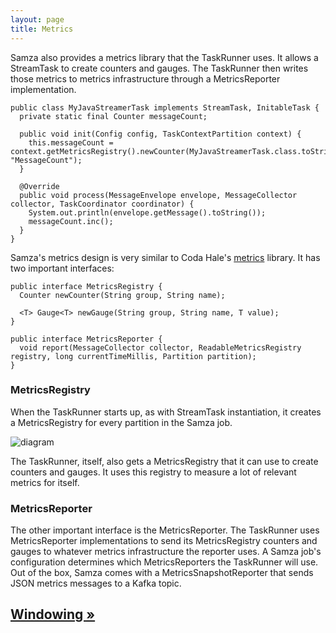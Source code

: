```yaml
---
layout: page
title: Metrics
---
```


Samza also provides a metrics library that the TaskRunner uses. It allows a StreamTask to create counters and gauges. The TaskRunner then writes those metrics to metrics infrastructure through a MetricsReporter implementation.

```
public class MyJavaStreamerTask implements StreamTask, InitableTask {
  private static final Counter messageCount;

  public void init(Config config, TaskContextPartition context) {
    this.messageCount = context.getMetricsRegistry().newCounter(MyJavaStreamerTask.class.toString(), "MessageCount");
  }

  @Override
  public void process(MessageEnvelope envelope, MessageCollector collector, TaskCoordinator coordinator) {
    System.out.println(envelope.getMessage().toString());
    messageCount.inc();
  }
}
```

Samza's metrics design is very similar to Coda Hale's [metrics](https://github.com/codahale/metrics) library. It has two important interfaces:

```
public interface MetricsRegistry {
  Counter newCounter(String group, String name);

  <T> Gauge<T> newGauge(String group, String name, T value);
}

public interface MetricsReporter {
  void report(MessageCollector collector, ReadableMetricsRegistry registry, long currentTimeMillis, Partition partition);
}
```

### MetricsRegistry

When the TaskRunner starts up, as with StreamTask instantiation, it creates a MetricsRegistry for every partition in the Samza job.

![diagram](/img/0.7.0/learn/documentation/container/metrics.png)

The TaskRunner, itself, also gets a MetricsRegistry that it can use to create counters and gauges. It uses this registry to measure a lot of relevant metrics for itself.

### MetricsReporter

The other important interface is the MetricsReporter. The TaskRunner uses MetricsReporter implementations to send its MetricsRegistry counters and gauges to whatever metrics infrastructure the reporter uses. A Samza job's configuration determines which MetricsReporters the TaskRunner will use. Out of the box, Samza comes with a MetricsSnapshotReporter that sends JSON metrics messages to a Kafka topic.

## [Windowing &raquo;](windowing.html)
